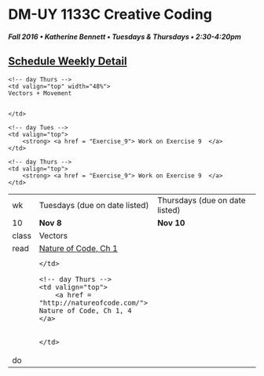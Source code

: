 # DM-UY 1133C Creative Coding
##### Fall 2016 • Katherine Bennett • Tuesdays & Thursdays • 2:30-4:20pm 

## [Schedule Weekly Detail](dm1133-C_Calendar.md) 

<table>
<tr>
<td>wk</td>
<td>Tuesdays (due on date listed)</td>
<td>Thursdays (due on date listed)</td>
</tr>

<!-- dates -->
<tr>
  <td valign="top">10</td>
  <td valign="top" width="48%"><strong>Nov 8</strong></td>
  <td valign="top" width="48%"><strong>Nov 10</strong></td>
</tr>

<!-- class -->
<tr>
	<td valign="top">class</td>
	<!-- day Tues -->
	<td valign="top" width="48%">
	Vectors
	</td>
	

	<!-- day Thurs -->
	<td valign="top" width="48%">
	Vectors + Movement
		
		
	</td>

<!-- homework -->
<tr>
  <td valign="top">read</td>
  	<!-- day Tues -->
  	<td valign="top"> 
		<a href = "http://natureofcode.com/"> Nature of Code, Ch 1 </a>
		
			

	</td>

  	<!-- day Thurs -->
  	<td valign="top"> 
  		<a href = "http://natureofcode.com/"> Nature of Code, Ch 1, 4 </a>
		
	
  	</td>
 </tr>


 <!-- do -->
<tr>
  <td valign="top">do</td>

	<!-- day Tues -->
 	<td valign="top"> 
 		<strong> <a href = "Exercise_9"> Work on Exercise 9  </a>
 	</td>

  	<!-- day Thurs -->
  	<td valign="top">
		<strong> <a href = "Exercise_9"> Work on Exercise 9  </a>
  	</td>
  	
</tr>
</table>